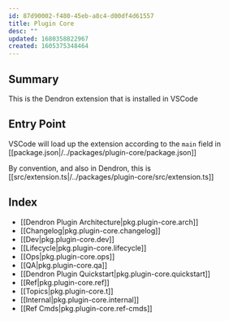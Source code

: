 ```yaml
---
id: 87d90002-f480-45eb-a8c4-d00df4d61557
title: Plugin Core
desc: ""
updated: 1680358822967
created: 1605375348464
---
```


## Summary

This is the Dendron extension that is installed in VSCode

## Entry Point

VSCode will load up the extension according to the `main` field in [[package.json|/../packages/plugin-core/package.json]]

By convention, and also in Dendron, this is [[src/extension.ts|/../packages/plugin-core/src/extension.ts]]

## Index
- [[Dendron Plugin Architecture|pkg.plugin-core.arch]]
- [[Changelog|pkg.plugin-core.changelog]]
- [[Dev|pkg.plugin-core.dev]]
- [[Lifecycle|pkg.plugin-core.lifecycle]]
- [[Ops|pkg.plugin-core.ops]]
- [[QA|pkg.plugin-core.qa]]
- [[Dendron Plugin Quickstart|pkg.plugin-core.quickstart]]
- [[Ref|pkg.plugin-core.ref]]
- [[Topics|pkg.plugin-core.t]]
- [[Internal|pkg.plugin-core.internal]]
- [[Ref Cmds|pkg.plugin-core.ref-cmds]]